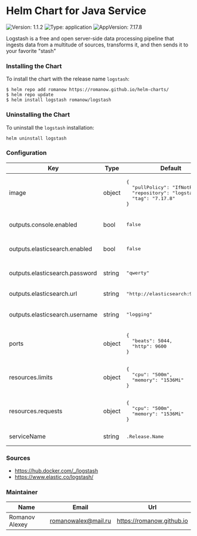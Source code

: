 # Helm Chart for Java Service

![Version: 1.1.2](https://img.shields.io/badge/Version-1.1.2-informational?style=flat-square) ![Type: application](https://img.shields.io/badge/Type-application-informational?style=flat-square) ![AppVersion: 7.17.8](https://img.shields.io/badge/AppVersion-7.17.8-informational?style=flat-square)

Logstash is a free and open server-side data processing pipeline that ingests data from a multitude of sources, transforms it, and then sends it to your favorite "stash"

### Installing the Chart

To install the chart with the release name `logstash`:

```shell
$ helm repo add romanow https://romanow.github.io/helm-charts/
$ helm repo update
$ helm install logstash romanow/logstash
```

### Uninstalling the Chart

To uninstall the `logstash` installation:

```shell
helm uninstall logstash
```

### Configuration

<table>
	<thead>
		<th>Key</th>
		<th>Type</th>
		<th>Default</th>
		<th>Description</th>
	</thead>
	<tbody>
		<tr>
			<td>image</td>
			<td>object</td>
			<td><pre lang="json">
{
  "pullPolicy": "IfNotPresent",
  "repository": "logstash",
  "tag": "7.17.8"
}
</pre>
</td>
			<td>Image name and version</td>
		</tr>
		<tr>
			<td>outputs.console.enabled</td>
			<td>bool</td>
			<td><pre lang="json">
false
</pre>
</td>
			<td>Enable console output</td>
		</tr>
		<tr>
			<td>outputs.elasticsearch.enabled</td>
			<td>bool</td>
			<td><pre lang="json">
false
</pre>
</td>
			<td>Enable ElasticSearch output</td>
		</tr>
		<tr>
			<td>outputs.elasticsearch.password</td>
			<td>string</td>
			<td><pre lang="json">
"qwerty"
</pre>
</td>
			<td>Elastic password (optional)</td>
		</tr>
		<tr>
			<td>outputs.elasticsearch.url</td>
			<td>string</td>
			<td><pre lang="json">
"http://elasticsearch:9200"
</pre>
</td>
			<td>Elastic address</td>
		</tr>
		<tr>
			<td>outputs.elasticsearch.username</td>
			<td>string</td>
			<td><pre lang="json">
"logging"
</pre>
</td>
			<td>Elastic username (optional)</td>
		</tr>
		<tr>
			<td>ports</td>
			<td>object</td>
			<td><pre lang="json">
{
  "beats": 5044,
  "http": 9600
}
</pre>
</td>
			<td>Logstash ports</td>
		</tr>
		<tr>
			<td>resources.limits</td>
			<td>object</td>
			<td><pre lang="json">
{
  "cpu": "500m",
  "memory": "1536Mi"
}
</pre>
</td>
			<td>Limited resources</td>
		</tr>
		<tr>
			<td>resources.requests</td>
			<td>object</td>
			<td><pre lang="json">
{
  "cpu": "500m",
  "memory": "1536Mi"
}
</pre>
</td>
			<td>Requested resources</td>
		</tr>
		<tr>
			<td>serviceName</td>
			<td>string</td>
			<td><pre lang="">
.Release.Name
</pre>
</td>
			<td>Custom service name</td>
		</tr>
	</tbody>
</table>

### Sources

* <https://hub.docker.com/_/logstash>
* <https://www.elastic.co/logstash/>

### Maintainer

| Name | Email | Url |
| ---- | ------ | --- |
| Romanov Alexey | <romanowalex@mail.ru> | <https://romanow.github.io> |
